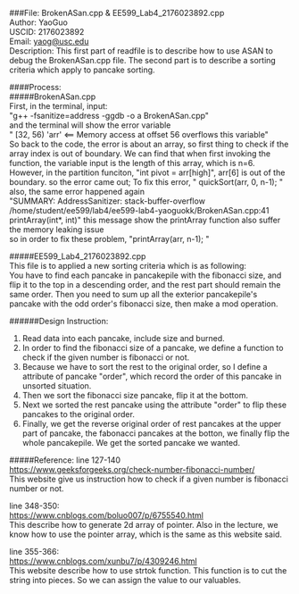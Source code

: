 ###File: BrokenASan.cpp & EE599_Lab4_2176023892.cpp  
Author: YaoGuo  
USCID: 2176023892  
Email: yaog@usc.edu  
Description: This first part of readfile is to describe how to use ASAN to debug the BrokenASan.cpp file. 
The second part is to describe a sorting criteria which apply to pancake sorting. 


####Process:  
#####BrokenASan.cpp   
First, in the terminal, input:  
"g++ -fsanitize=address -ggdb -o a BrokenASan.cpp"  
and the terminal will show the error variable  
" [32, 56) 'arr' <== Memory access at offset 56 overflows this variable"  
So back to the code, the error is about an array, so first thing to check if the array index is out of boundary. 
We can find that when first invoking the function, the variable input is the length of this array, which is n=6.  
However, in the partition funciton, "int pivot = arr[high]", arr[6] is out of the boundary.  so the error came out; 
To fix this error, " quickSort(arr, 0, n-1); "
also, the same error happened again  
"SUMMARY: AddressSanitizer: stack-buffer-overflow /home/student/ee599/lab4/ee599-lab4-yaoguokk/BrokenASan.cpp:41 printArray(int*, int)"
this message show the printArray function also suffer the memory leaking issue  
so in order to fix these problem, "printArray(arr, n-1); "  

#####EE599_Lab4_2176023892.cpp  
This file is to applied a new sorting criteria which is as following:  
You have to find each pancake in pancakepile with the fibonacci size, and flip it to the top in a descending order, and the rest part should remain the same order. 
Then you need to sum up all the exterior pancakepile's pancake with the odd order's fibonacci size, then make a mod operation.   

######Design Instruction:
1. Read data into each pancake, include size and burned.   
2. In order to find the fibonacci size of a pancake, we define a function to check if the given number is fibonacci or not.     
3. Because we have to sort the rest to the original order, so I define a attribute of pancake "order", which record the order of this pancake in unsorted situation.    
4. Then we sort the fibonacci size pancake, flip it at the bottom.    
5. Next we sorted the rest pancake using the attribute "order" to flip these pancakes to the original order.   
6. Finally, we get the reverse original order of rest pancakes at the upper part of pancake, the fabonacci pancakes at the botton, we finally flip the whole pancakepile. We get the sorted pancake we wanted.    


#####Reference:
line 127-140    
https://www.geeksforgeeks.org/check-number-fibonacci-number/    
This website give us instruction how to check if a given number is fibonacci number or not.    
    
line 348-350:   
https://www.cnblogs.com/boluo007/p/6755540.html   
This describe how to generate 2d array of pointer. Also in the lecture, we know how to use the pointer array, which is the same as this website said.   

line 355-366:   
https://www.cnblogs.com/xunbu7/p/4309246.html   
This website describe how to use strtok function. This function is to cut the string into pieces. So we can assign the value to our valuables.   

